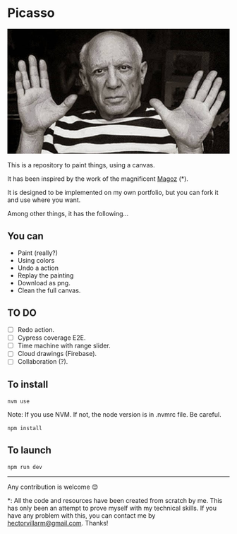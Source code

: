 # Picasso

<img src="./static/logo.jpg"/>

This is a repository to paint things, using a canvas.

It has been inspired by the work of the magnificent [Magoz](https://magoz.studio/#selected-work) (*).

It is designed to be implemented on my own portfolio, but you can fork it and use where you want.

Among other things, it has the following...

## You can

- Paint (really?)
- Using colors
- Undo a action
- Replay the painting
- Download as png.
- Clean the full canvas.

## TO DO
- [ ] Redo action.
- [ ] Cypress coverage E2E.
- [ ] Time machine with range slider.
- [ ] Cloud drawings (Firebase).
- [ ] Collaboration (?).

## To install
```
nvm use
```
Note: If you use NVM. If not, the node version is in .nvmrc file. Be careful.

```
npm install
```

## To launch

```
npm run dev
```

---

Any contribution is welcome 😊

*: All the code and resources have been created from scratch by me. This has only been an attempt to prove myself with my technical skills. 
If you have any problem with this, you can contact me by [hectorvillarm@gmail.com](mailto://hectorvillarm@gmail.com). Thanks!